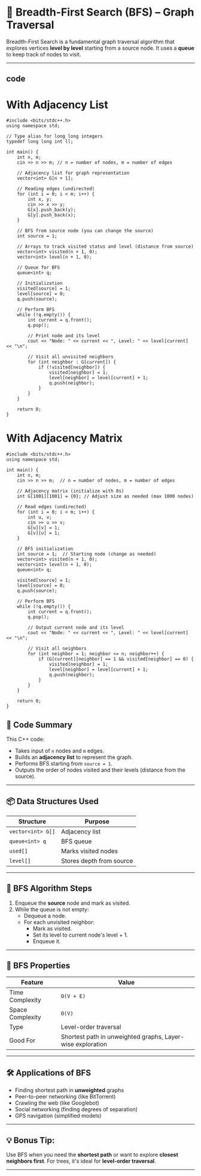 # 🔄 Breadth-First Search (BFS) – Graph Traversal

Breadth-First Search is a fundamental graph traversal algorithm that explores vertices **level by level** starting from a source node. 
It uses a **queue** to keep track of nodes to visit.

---

## code
# With Adjacency List
```
#include <bits/stdc++.h>
using namespace std;

// Type alias for long long integers
typedef long long int ll;

int main() {
    int n, m;
    cin >> n >> m; // n = number of nodes, m = number of edges

    // Adjacency list for graph representation
    vector<int> G[n + 1];

    // Reading edges (undirected)
    for (int i = 0; i < m; i++) {
        int x, y;
        cin >> x >> y;
        G[x].push_back(y);
        G[y].push_back(x);
    }

    // BFS from source node (you can change the source)
    int source = 1;

    // Arrays to track visited status and level (distance from source)
    vector<int> visited(n + 1, 0);
    vector<int> level(n + 1, 0);

    // Queue for BFS
    queue<int> q;

    // Initialization
    visited[source] = 1;
    level[source] = 0;
    q.push(source);

    // Perform BFS
    while (!q.empty()) {
        int current = q.front();
        q.pop();

        // Print node and its level
        cout << "Node: " << current << ", Level: " << level[current] << "\n";

        // Visit all unvisited neighbors
        for (int neighbor : G[current]) {
            if (!visited[neighbor]) {
                visited[neighbor] = 1;
                level[neighbor] = level[current] + 1;
                q.push(neighbor);
            }
        }
    }

    return 0;
}
```
# With Adjacency Matrix
```
#include <bits/stdc++.h>
using namespace std;

int main() {
    int n, m;
    cin >> n >> m;  // n = number of nodes, m = number of edges

    // Adjacency matrix (initialize with 0s)
    int G[1001][1001] = {0}; // Adjust size as needed (max 1000 nodes)

    // Read edges (undirected)
    for (int i = 0; i < m; i++) {
        int u, v;
        cin >> u >> v;
        G[u][v] = 1;
        G[v][u] = 1;
    }

    // BFS initialization
    int source = 1;  // Starting node (change as needed)
    vector<int> visited(n + 1, 0);
    vector<int> level(n + 1, 0);
    queue<int> q;

    visited[source] = 1;
    level[source] = 0;
    q.push(source);

    // Perform BFS
    while (!q.empty()) {
        int current = q.front();
        q.pop();

        // Output current node and its level
        cout << "Node: " << current << ", Level: " << level[current] << "\n";

        // Visit all neighbors
        for (int neighbor = 1; neighbor <= n; neighbor++) {
            if (G[current][neighbor] == 1 && visited[neighbor] == 0) {
                visited[neighbor] = 1;
                level[neighbor] = level[current] + 1;
                q.push(neighbor);
            }
        }
    }

    return 0;
}

```


## 📘 Code Summary

This C++ code:
- Takes input of `n` nodes and `m` edges.
- Builds an **adjacency list** to represent the graph.
- Performs BFS starting from `source = 1`.
- Outputs the order of nodes visited and their levels (distance from the source).

---


## 📦 Data Structures Used

| Structure | Purpose |
|----------|---------|
| `vector<int> G[]` | Adjacency list |
| `queue<int> q` | BFS queue |
| `used[]` | Marks visited nodes |
| `level[]` | Stores depth from source |

---

## 🔄 BFS Algorithm Steps

1. Enqueue the **source** node and mark as visited.
2. While the queue is not empty:
   - Dequeue a node.
   - For each unvisited neighbor:
     - Mark as visited.
     - Set its level to current node's level + 1.
     - Enqueue it.

---

## 📌 BFS Properties

| Feature | Value |
|--------|-------|
| Time Complexity | `O(V + E)` |
| Space Complexity | `O(V)` |
| Type | Level-order traversal |
| Good For | Shortest path in unweighted graphs, Layer-wise exploration |

---

## 🛠️ Applications of BFS

- Finding shortest path in **unweighted** graphs
- Peer-to-peer networking (like BitTorrent)
- Crawling the web (like Googlebot)
- Social networking (finding degrees of separation)
- GPS navigation (simplified models)

---

## 💡 Bonus Tip:
Use BFS when you need the **shortest path** or want to explore **closest neighbors first**. For trees, it's ideal for **level-order traversal**.

---



